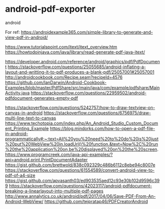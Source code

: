 # android-pdf-exporter
android

For ref:
https://androidexample365.com/simple-library-to-generate-and-view-pdf-in-android/

https://www.tutorialspoint.com/itext/itext_overview.htm
https://howtodoinjava.com/java/library/read-generate-pdf-java-itext/

https://developer.android.com/reference/android/graphics/pdf/PdfDocument
https://stackoverflow.com/questions/25055685/android-inflating-a-layout-and-writting-it-to-pdf-produces-a-blank-pdf/25057001#25057001
http://androidcookbook.com/Recipe.seam?recipeId=4576
https://github.com/IanDarwin/Android-Cookbook-Examples/blob/master/PdfShare/src/main/java/com/example/pdfshare/MainActivity.java
https://stackoverflow.com/questions/22959502/android-pdfdocument-generates-empty-pdf

https://stackoverflow.com/questions/5242757/how-to-draw-textview-on-canvas-in-android
https://stackoverflow.com/questions/6756975/draw-multi-line-text-to-canvas
https://www.techotopia.com/index.php/An_Android_Studio_Custom_Document_Printing_Example
https://blog.mindorks.com/how-to-open-a-pdf-file-in-android-programmatically#:~:text=All%20you%20need%20to%20do%20is%20just%20put%20WebView%20in,loadUrl()%20function.&text=Now%2C%20run%20the%20application%20on,be%20displayed%20on%20the%20screen.
https://www.programcreek.com/java-api-examples/?api=android.print.PrintDocumentAdapter
https://gist.github.com/brettwold/838c092329c486b6112c8ebe94c8007e
https://stackoverflow.com/questions/61554589/convert-android-view-to-pdf-of-a4-size
https://gist.github.com/apvasanth03/ed903535aed12c93e30b102d9596c399
https://stackoverflow.com/questions/42023117/android-pdfdocument-breaking-a-linearlayout-into-multiple-pdf-pages
http://www.annalytics.co.uk/android/pdf/2017/04/06/Save-PDF-From-An-Android-WebView/
https://github.com/tejpratap46/PDFCreatorAndroid
